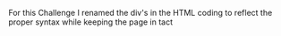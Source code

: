 For this Challenge I renamed the div's in the HTML coding to reflect the proper syntax while keeping the page in tact
